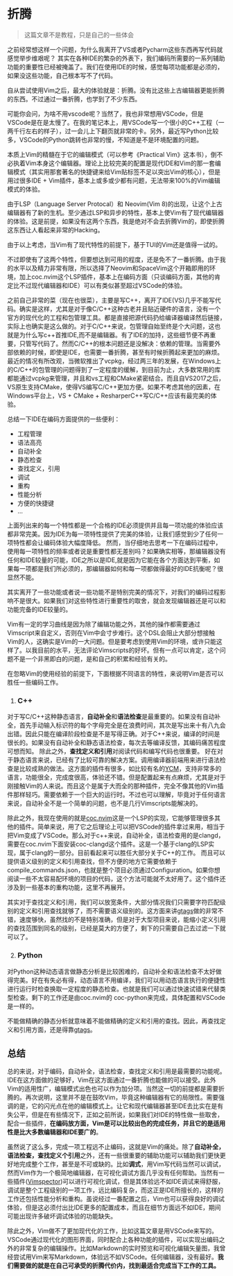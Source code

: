 # 折腾

> 这篇文章不是教程，只是自己的一些体会

之前经常想这样一个问题，为什么我离开了VS或者Pycharm这些东西再写代码就感觉举步维艰呢？ 其实在各种IDE的繁杂的外表下，我们编码所需要的一系列辅助功能的重要性已经被掩盖了。我们在使用IDE的时候，感觉每项功能都是必须的，如果没这些功能，自己根本写不了代码。

自从尝试使用Vim之后，最大的体验就是：折腾。没有比这些上古编辑器更能折腾的东西。不过通过一番折腾，也学到了不少东西。

可能你会问，为啥不用vscode呢？当然了，我也非常想用VSCode，但是VSCode是在是太慢了。在我的笔记本上，用VSCode写一个很小的C++工程（一两千行左右的样子），过一会儿上下翻页就非常的卡。另外，最近写Python比较多，VSCode的Python跳转也非常的慢，不知道是不是环境配置的问题。

本质上Vim的精髓在于它的编辑模式（可以参考《Practical Vim》这本书），倒不必执着Vim本身这个编辑器。理论上比较完美的配置是现代IDE和Vim的那一套编辑模式（其实用那套著名的快捷键来给Vim贴标签不足以突出Vim的核心），但是用过很多IDE + Vim插件，基本上或多或少都有问题，无法带来100%的Vim编辑模式的体验。

由于LSP（Language Server Protocal）和 Neovim(Vim 8)的出现，让这个上古编辑器有了新的生机。至少通过LSP和异步的特性，基本上使Vim有了现代编辑器的体验。这是前提，如果没有这两个东西，我是绝对不会去折腾Vim的，即使折腾这东西让人看起来非常的Hacking。

由于以上考虑，当Vim有了现代特性的前提下，基于TUI的Vim还是值得一试的。

不过即使有了这两个特性，但要想达到可用的程度，还是免不了一番折腾。由于我的水平以及精力非常有限，所以选择了Neovim和SpaceVim这个开箱即用的环境，加上coc.nvim这个LSP插件，基本上在编码方面（只谈编码方面，其他的肯定比不过现代编辑器和IDE）可以有类似甚至超过VSCode的体验。


之前自己非常的菜（现在也很菜），主要是写C++，离开了IDE(VS)几乎不能写代码。确实是这样，尤其是对于像C/C++这种古老并且贴近硬件的语言，没有一个官方的现代化的工程和包管理工具。都是直接把源代码扔给编译器编译然后链接，实际上也确实是这么做的。对于C/C++来说，包管理自始至终是个大问题，这也就是为什么写c++首推IDE,而不是编辑器。有了IDE的加持，这些细节便不再重要，只管写代码了。然而C/C++的根本问题还是没解决：依赖的管理。当需要外部依赖的时候，即使是IDE，也需要一番折腾，甚至有时候折腾起来更加的麻烦。最近的情况有所改观，当微软推出了vcpkg，经过两三年的发展，在Windows上的C/C++的包管理的问题得到了一定程度的缓解，到目前为止，大多数常用的库都能通过vcpkg来管理，并且和vs工程和CMake紧密结合。而且自VS2017之后，VS原生支持CMake，使得VS编写C/C++更加方便。如果不考虑其他的因素，在Windows平台上，VS + CMake + ResharperC++写C/C++应该有最完美的体验。

总结一下IDE在编码方面提供的一些便利：

- 工程管理
- 语法高亮
- 自动补全
- 静态检查
- 查找定义，引用
- 调试
- 重构
- 性能分析
- 方便的快捷键
- ... 

上面列出来的每一个特性都是一个合格的IDE必须提供并且每一项功能的体验应该都非常完美。因为IDE为每一项特性提供了完美的体验，让我们感觉到少了任何一项特性都会让编码体验大幅度降低。
然而，当仔细地去思考一下在编码过程中，使用每一项特性的频率或者说是重要性都无差别吗？如果确实相等，那编辑器没有任何和IDE较量的可能，IDE之所以是IDE,就是因为它能在各个方面达到平衡，如果每一项都是我们所必须的，那编辑器如何和每一项都做得最好的IDE抗衡呢？很显然不能。

其实离开了一些功能或者说一些功能不是特别完美的情况下，对我们的编码过程影响不是很大。如果我们对这些特性进行重要性的取舍，就会发现编辑器还是可以和功能完备的IDE较量的。

Vim有一定的学习曲线是因为除了编辑功能之外，其他的操作都需要通过Vimscript来自定义，否则在Vim中会寸步难行。这个DSL会阻止大部分想接触Vim的人，这确实是Vim的一大问题。但是要考虑到使用Vim的环境，或许只能这样了。以我目前的水平，无法评论Vimscripts的好坏。但有一点可以肯定，这个问题不是一个非黑即白的问题，是和自己的积累和经验有关的。

在忽略Vim的使用经验的前提下，下面根据不同语言的特性，来说明Vim是否可以胜任一些编码工作。

1. ### C++

对于写C/C++这种静态语言，**自动补全**和**语法检查**是最重要的。如果没有自动补全，首先手动输入标识符的每个字母完全是在浪费时间，其次是写出来十有八九会出错。因此只能在编译阶段检查是不是写得正确。对于C++来说，编译的时间是很长的。如果没有自动补全和静态语法检查，每次去等编译反馈，其编码痛苦程度可想而知。
除此之外，**查找定义和引用**对阅读代码和编写代码也很重要。
好在对于静态语言来说，已经有了比较可靠的解决方案。调用编译器前端用来进行语法检查是比较成熟的做法。这方面的插件有很多，如比较有名的[YCM](https://github.com/ycm-core/YouCompleteMe)，支持非常多的语言，功能很全，完成度很高，体验还不错。但是配置起来有点麻烦，尤其是对于刚接触Vim的人来说。而且这个是属于大而全的那种插件，完全不像其他的Vim插件那样轻巧。需要依赖于一个巨大的运行时。不过也可以理解，毕竟对于任何语言来说，自动补全不是一个简单的问题，也不是几行Vimscripts能解决的。

除此之外，我现在使用的就是[coc.nvim](https://github.com/neoclide/coc.nvim)这是一个LSP的实现，它能够管理很多其他的插件。简单来说，用了它之后理论上可以把VSCode的插件拿过来用，相当于把Vim变成了VSCode。那么对于c++来说，自动补全，语法检查用的是clangd，需要在coc.nvim下面安装coc-clangd这个插件。这是一个基于clang的LSP实现，属于clang的一部分。目前看起来可以胜任大部分关于C++的工作。
而且可以提供语义级别的定义和引用查找，但不方便的地方它需要依赖于compile_commands.json，也就是整个项目必须通过Configuration。如果你想阅读一些不太容易配环境的项目的代码，这个方法可能就不太好用了。这个插件还涉及到一些基本的重构功能，这里不再展开。

其实对于查找定义和引用，我们可以放宽条件，大部分情况我们只需要字符匹配级别的定义和引用查找就够了，而不需要语义级别的。这方面来讲[gtags](https://www.gnu.org/software/global/)做的非常不错，速度够快，虽然找的不是特别准确，但是对于大型项目来说，能缩小定义引用的查找范围到同名的级别，已经是莫大的方便了，剩下的只需要自己去过滤一下就可以了。


2. ### Python
对Python这种动态语言做静态分析是比较困难的，自动补全和语法检查不太好做得完美。好在有失必有得，动态语言不用编译，我们可以用动态语言执行的便捷性进行运行时检查换取一定程度的静态检查。也就是我们可以通过快速试错来代替类型检查。剩下的工作还是由coc.nvim的 coc-python来完成，具体配置和VSCode是一样的。

不能做精确的静态分析就意味着不能做精确的定义和引用的查找。因此，再查找定义和引用方面，还是得靠[gtags](https://www.gnu.org/software/global/)。

## 总结
总的来说，对于编码，自动补全，语法检查，查找定义和引用是最需要的功能呢。IDE在这方面做的足够好，Vim在这方面通过一番折腾也能做的可以接受。此外Vim的适用性广，编辑模式出色也可以作为加分项。当然这一切的前提都是需要折腾的。再次说明，这里并不是在鼓吹Vim，毕竟这种编辑器有它的局限性。需要强调的是，它的闪光点在他的编辑模式上。让它和现代编辑器甚至IDE去比实在是有失公平，但是在有些情况下，正如之前所说，如果我们对IDE的特性做一些取舍，配合一些插件，**在编码放方面，Vim是可以比较出色的完成任务，并且它的是适用性是比大多数编辑器和IDE要广的**。

虽然说了这么多，完成一项工程远不止编码，这就是Vim的痛处。除了**自动补全，语法检查，查找定义个引用**之外，还有一些很重要的辅助功能可以辅助我们更快更好地完成整个工作，甚至是不可或缺的。比如**调式**，用Vim写代码当然可以调试，然而Vim作为一个极简地编辑器，在可视化调试方面几乎没有任何帮助。当然有一些插件([Vimspector](https://github.com/puremourning/vimspector))可以进行可视化调试，但是其体验远不如IDE调试来得舒服，调试是整个工程级别的一项工作，远比编码复杂，而这正是IDE所擅长的，这样的工作还包括性能分析和重构。虽说经过一番配置之后，Vim也可以获得良好的调试体验，但是这必须付出比IDE更多的配置成本，而且在细节方面远不如IDE，期间可能出现许多破坏调试体验的功能缺失。

除此之外，Vim做不了更加现代化的工作，比如这篇文章是用VSCode来写的。VSCode通过现代化的图形界面，同时配合上各种功能的插件，可以实现出编码之外的非常复杂的编辑操作。比如Markdown的实时预览和可视化编辑矢量图，我曾经尝试用Vim来写Markdown，体验远不如VSCode。任何编辑器，没有最好。**我们需要做的就是在自己可承受的折腾代价内，找到最适合完成当下工作的工具。**
